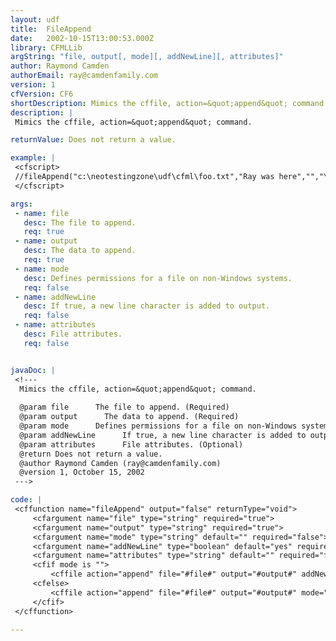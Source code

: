 ```yaml
---
layout: udf
title:  FileAppend
date:   2002-10-15T13:00:53.000Z
library: CFMLLib
argString: "file, output[, mode][, addNewLine][, attributes]"
author: Raymond Camden
authorEmail: ray@camdenfamily.com
version: 1
cfVersion: CF6
shortDescription: Mimics the cffile, action=&quot;append&quot; command.
description: |
 Mimics the cffile, action=&quot;append&quot; command.

returnValue: Does not return a value.

example: |
 <cfscript>
 //fileAppend("c:\neotestingzone\udf\cfml\foo.txt","Ray was here","","Yes");
 </cfscript>

args:
 - name: file
   desc: The file to append.
   req: true
 - name: output
   desc: The data to append.
   req: true
 - name: mode
   desc: Defines permissions for a file on non-Windows systems.
   req: false
 - name: addNewLine
   desc: If true, a new line character is added to output.
   req: false
 - name: attributes
   desc: File attributes.
   req: false


javaDoc: |
 <!---
  Mimics the cffile, action=&quot;append&quot; command.
  
  @param file      The file to append. (Required)
  @param output      The data to append. (Required)
  @param mode      Defines permissions for a file on non-Windows systems. (Optional)
  @param addNewLine      If true, a new line character is added to output. (Optional)
  @param attributes      File attributes. (Optional)
  @return Does not return a value. 
  @author Raymond Camden (ray@camdenfamily.com) 
  @version 1, October 15, 2002 
 --->

code: |
 <cffunction name="fileAppend" output="false" returnType="void">
     <cfargument name="file" type="string" required="true">
     <cfargument name="output" type="string" required="true">
     <cfargument name="mode" type="string" default="" required="false">
     <cfargument name="addNewLine" type="boolean" default="yes" required="false">
     <cfargument name="attributes" type="string" default="" required="false">
     <cfif mode is "">
         <cffile action="append" file="#file#" output="#output#" addNewLine="#addNewLine#" attributes="#attributes#">    
     <cfelse>
         <cffile action="append" file="#file#" output="#output#" mode="#mode#" addNewLine="#addNewLine#" attributes="#attributes#">    
     </cfif>
 </cffunction>

---
```


